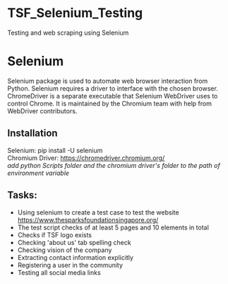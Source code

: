 # TSF_Selenium_Testing
Testing and web scraping using Selenium

# Selenium
Selenium package is used to automate web browser interaction from Python. Selenium requires a driver to interface with the chosen browser. ChromeDriver is a separate executable that Selenium WebDriver uses to control Chrome. It is maintained by the Chromium team with help from WebDriver contributors.

## Installation
Selenium: pip install -U selenium \
Chromium Driver: https://chromedriver.chromium.org/ \
*add python Scripts folder and the chromium driver's folder to the path of environment variable*

## Tasks:
* Using selenium to create a test case to test the website https://www.thesparksfoundationsingapore.org/
* The test script checks of at least 5 pages and 10 elements in total
* Checks if TSF logo exists
* Checking 'about us' tab spelling check
* Checking vision of the company
* Extracting contact information explicitly
* Registering a user in the community
* Testing all social media links

